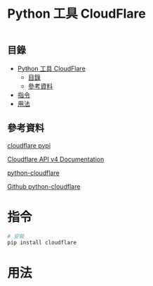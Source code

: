 # Python 工具 CloudFlare

```
```

## 目錄

- [Python 工具 CloudFlare](#python-工具-cloudflare)
	- [目錄](#目錄)
	- [參考資料](#參考資料)
- [指令](#指令)
- [用法](#用法)

## 參考資料

[cloudflare pypi](https://pypi.org/project/cloudflare/)

[Cloudflare API v4 Documentation](https://api.cloudflare.com/#getting-started-endpoints)

[python-cloudflare](https://blog.cloudflare.com/python-cloudflare/)

[Github python-cloudflare](https://github.com/cloudflare/python-cloudflare)

# 指令

```bash
# 安裝
pip install cloudflare
```

# 用法

```Python
```
